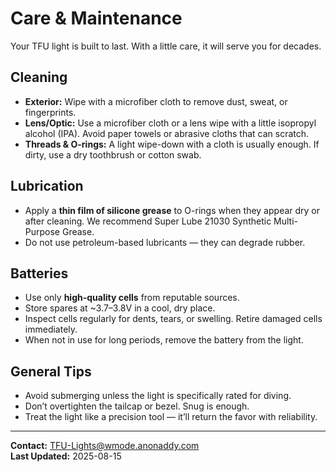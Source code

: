 # Care & Maintenance

Your TFU light is built to last. With a little care, it will serve you for decades.

## Cleaning
- **Exterior:** Wipe with a microfiber cloth to remove dust, sweat, or fingerprints.  
- **Lens/Optic:** Use a microfiber cloth or a lens wipe with a little isopropyl alcohol (IPA). Avoid paper towels or abrasive cloths that can scratch.  
- **Threads & O-rings:** A light wipe-down with a cloth is usually enough. If dirty, use a dry toothbrush or cotton swab.

## Lubrication
- Apply a **thin film of silicone grease** to O-rings when they appear dry or after cleaning.  We recommend Super Lube 21030 Synthetic Multi-Purpose Grease.    
- Do not use petroleum-based lubricants — they can degrade rubber.

## Batteries
- Use only **high-quality cells** from reputable sources.  
- Store spares at ~3.7–3.8V in a cool, dry place.  
- Inspect cells regularly for dents, tears, or swelling. Retire damaged cells immediately.  
- When not in use for long periods, remove the battery from the light.

## General Tips
- Avoid submerging unless the light is specifically rated for diving.  
- Don’t overtighten the tailcap or bezel. Snug is enough.  
- Treat the light like a precision tool — it’ll return the favor with reliability.

---

**Contact:** [TFU-Lights@wmode.anonaddy.com](mailto:TFU-Lights@wmode.anonaddy.com)  
**Last Updated:** 2025-08-15
